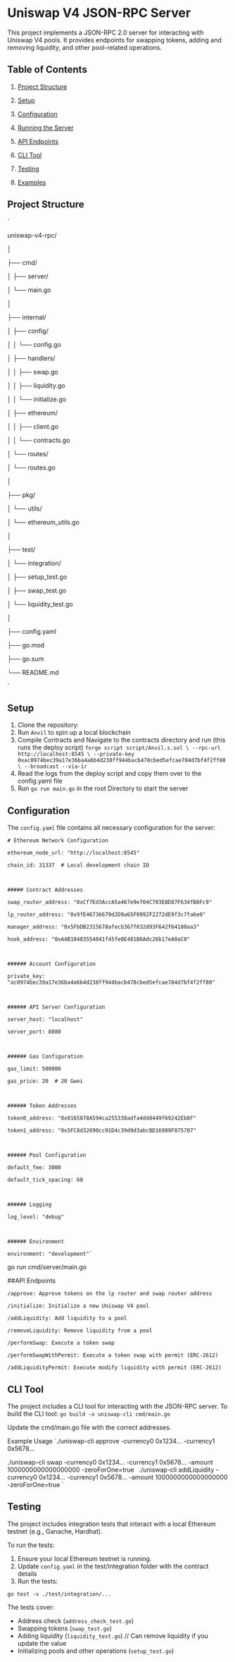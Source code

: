 # Uniswap V4 JSON-RPC Server

  

This project implements a JSON-RPC 2.0 server for interacting with Uniswap V4 pools. It provides endpoints for swapping tokens, adding and removing liquidity, and other pool-related operations.

  

## Table of Contents

  

1. [Project Structure](#project-structure)

2. [Setup](#setup)

3. [Configuration](#configuration)

4. [Running the Server](#running-the-server)

5. [API Endpoints](#api-endpoints)

6. [CLI Tool](#cli-tool)

7. [Testing](#testing)

8. [Examples](#examples)

  

## Project Structure

`

uniswap-v4-rpc/

│

├── cmd/

│ ├── server/


│ └── main.go

│

├── internal/

│ ├── config/

│ │ └── config.go

│ ├── handlers/

│ │ ├── swap.go

│ │ ├── liquidity.go

│ │ └── initialize.go

│ ├── ethereum/

│ │ ├── client.go

│ │ └── contracts.go

│ └── routes/

│ └── routes.go

│

├── pkg/

│ └── utils/

│ └── ethereum_utils.go

│

├── test/

│ └── integration/

│ ├── setup_test.go

│ ├── swap_test.go

│ └── liquidity_test.go

│

├── config.yaml

├── go.mod

├── go.sum

└── README.md

`

## Setup

  

1. Clone the repository:
2. Run `Anvil` to spin up a local blockchain
3. Compile Contracts and Navigate to the contracts directory and run (this runs the deploy script)
`forge script script/Anvil.s.sol \
    --rpc-url http://localhost:8545 \
    --private-key 0xac0974bec39a17e36ba4a6b4d238ff944bacb478cbed5efcae784d7bf4f2ff80 \
    --broadcast --via-ir  `
4. Read the logs from the deploy script and copy them over to the config.yaml file
5. Run `go run main.go` in the root Directory to start the server


  

## Configuration

  

The `config.yaml` file contains all necessary configuration for the server:


```
# Ethereum Network Configuration

ethereum_node_url: "http://localhost:8545"

chain_id: 31337  # Local development chain ID

  

##### Contract Addresses

swap_router_address: "0xCf7Ed3AccA5a467e9e704C703E8D87F634fB0Fc9"

lp_router_address: "0x9fE46736679d2D9a65F0992F2272dE9f3c7fa6e0"

manager_address: "0x5FbDB2315678afecb367f032d93F642f64180aa3"

hook_address: "0xA4B10483554041f45fe0E481B6Adc26b17eA0aC0"

  

###### Account Configuration

private_key: "ac0974bec39a17e36ba4a6b4d238ff944bacb478cbed5efcae784d7bf4f2ff80"

  

###### API Server Configuration

server_host: "localhost"

server_port: 8080

  

###### Gas Configuration

gas_limit: 500000

gas_price: 20  # 20 Gwei

  

###### Token Addresses

token0_address: "0x0165878A594ca255338adfa4d48449f69242Eb8F"

token1_address: "0x5FC8d32690cc91D4c39d9d3abcBD16989F875707"

  

###### Pool Configuration

default_fee: 3000

default_tick_spacing: 60

  

###### Logging

log_level: "debug"

  

###### Environment

environment: "development"`

  ```
  

go run cmd/server/main.go

  
  

##API Endpoints

  
```
/approve: Approve tokens on the lp router and swap router address

/initialize: Initialize a new Uniswap V4 pool

/addLiquidity: Add liquidity to a pool

/removeLiquidity: Remove liquidity from a pool

/performSwap: Execute a token swap

/performSwapWithPermit: Execute a token swap with permit (ERC-2612)

/addLiquidityPermit: Execute modify liquidity with permit (ERC-2612)
```
  

## CLI Tool

The project includes a CLI tool for interacting with the JSON-RPC server. To build the CLI tool:
``go build -o uniswap-cli cmd/main.go``

Update the cmd/main.go file with the correct addresses. 

Example Usage
`./uniswap-cli approve -currency0 0x1234... -currency1 0x5678...

./uniswap-cli swap -currency0 0x1234... -currency1 0x5678... -amount 1000000000000000000 -zeroForOne=true
`
`./uniswap-cli addLiquidity -currency0 0x1234... -currency1 0x5678... -amount 1000000000000000000 -zeroForOne=true
`

## Testing

The project includes integration tests that interact with a local Ethereum testnet (e.g., Ganache, Hardhat).

To run the tests:

1.  Ensure your local Ethereum testnet is running.
2.  Update `config.yaml` in the test/integration folder with the contract details
3.  Run the tests:
    
  `go test -v ./test/integration/...`
    

The tests cover:

-   Address check (`address_check_test.go`)
-   Swapping tokens (`swap_test.go`)
-   Adding liquidity (`liquidity_test.go`) // Can remove liquidity if you update the value 
-   Initializing pools and other operations (`setup_test.go`)
